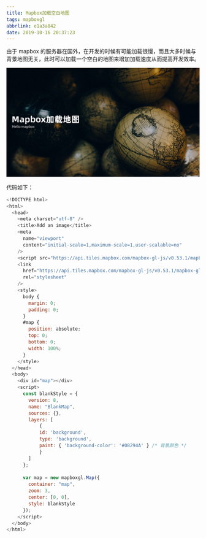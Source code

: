 ```yaml
---
title: Mapbox加载空白地图
tags: mapboxgl
abbrlink: e1a3a842
date: 2019-10-16 20:37:23
---
```


由于 mapbox 的服务器在国外，在开发的时候有可能加载很慢，而且大多时候与背景地图无关，此时可以加载一个空白的地图来增加加载速度从而提高开发效率。

![1571374714735](Mapbox%E5%8A%A0%E8%BD%BD%E7%A9%BA%E7%99%BD%E5%9C%B0%E5%9B%BE/1571374714735.jpg)

<!--more-->

代码如下：

```javascript
<!DOCTYPE html>
<html>
  <head>
    <meta charset="utf-8" />
    <title>Add an image</title>
    <meta
      name="viewport"
      content="initial-scale=1,maximum-scale=1,user-scalable=no"
    />
    <script src="https://api.tiles.mapbox.com/mapbox-gl-js/v0.53.1/mapbox-gl.js"></script>
    <link
      href="https://api.tiles.mapbox.com/mapbox-gl-js/v0.53.1/mapbox-gl.css"
      rel="stylesheet"
    />
    <style>
      body {
        margin: 0;
        padding: 0;
      }
      #map {
        position: absolute;
        top: 0;
        bottom: 0;
        width: 100%;
      }
    </style>
  </head>
  <body>
    <div id="map"></div>
    <script>
      const blankStyle = {
        version: 8,
        name: "BlankMap",
        sources: {},
        layers: [
			{
        	id: 'background',
        	type: 'background',
        	paint: { 'background-color': '#08294A' } /* 背景颜色 */
      		}
		]
      };

      var map = new mapboxgl.Map({
        container: "map",
        zoom: 3,
        center: [0, 0],
        style: blankStyle
      });
    </script>
  </body>
</html>
```
